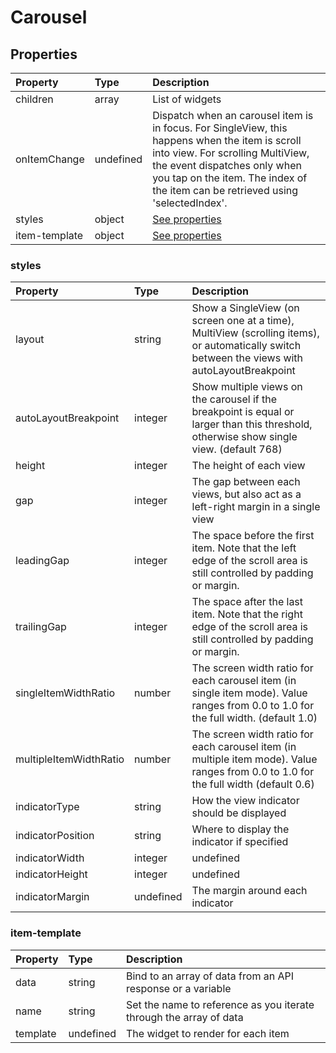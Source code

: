 # Carousel

## Properties

| Property      | Type      | Description                                                                                                                                                                                                                                            |
| :------------ | :-------- | :----------------------------------------------------------------------------------------------------------------------------------------------------------------------------------------------------------------------------------------------------- |
| children      | array     | List of widgets                                                                                                                                                                                                                                        |
| onItemChange  | undefined | Dispatch when an carousel item is in focus. For SingleView, this happens when the item is scroll into view. For scrolling MultiView, the event dispatches only when you tap on the item. The index of the item can be retrieved using 'selectedIndex'. |
| styles        | object    | [See properties](#styles)                                                                                                                                                                                                                              |
| item-template | object    | [See properties](#item-template)                                                                                                                                                                                                                       |

### styles

| Property               | Type      | Description                                                                                                                                   |
| :--------------------- | :-------- | :-------------------------------------------------------------------------------------------------------------------------------------------- |
| layout                 | string    | Show a SingleView (on screen one at a time), MultiView (scrolling items), or automatically switch between the views with autoLayoutBreakpoint |
| autoLayoutBreakpoint   | integer   | Show multiple views on the carousel if the breakpoint is equal or larger than this threshold, otherwise show single view. (default 768)       |
| height                 | integer   | The height of each view                                                                                                                       |
| gap                    | integer   | The gap between each views, but also act as a left-right margin in a single view                                                              |
| leadingGap             | integer   | The space before the first item. Note that the left edge of the scroll area is still controlled by padding or margin.                         |
| trailingGap            | integer   | The space after the last item. Note that the right edge of the scroll area is still controlled by padding or margin.                          |
| singleItemWidthRatio   | number    | The screen width ratio for each carousel item (in single item mode). Value ranges from 0.0 to 1.0 for the full width. (default 1.0)           |
| multipleItemWidthRatio | number    | The screen width ratio for each carousel item (in multiple item mode). Value ranges from 0.0 to 1.0 for the full width (default 0.6)          |
| indicatorType          | string    | How the view indicator should be displayed                                                                                                    |
| indicatorPosition      | string    | Where to display the indicator if specified                                                                                                   |
| indicatorWidth         | integer   | undefined                                                                                                                                     |
| indicatorHeight        | integer   | undefined                                                                                                                                     |
| indicatorMargin        | undefined | The margin around each indicator                                                                                                              |

### item-template

| Property | Type      | Description                                                        |
| :------- | :-------- | :----------------------------------------------------------------- |
| data     | string    | Bind to an array of data from an API response or a variable        |
| name     | string    | Set the name to reference as you iterate through the array of data |
| template | undefined | The widget to render for each item                                 |
